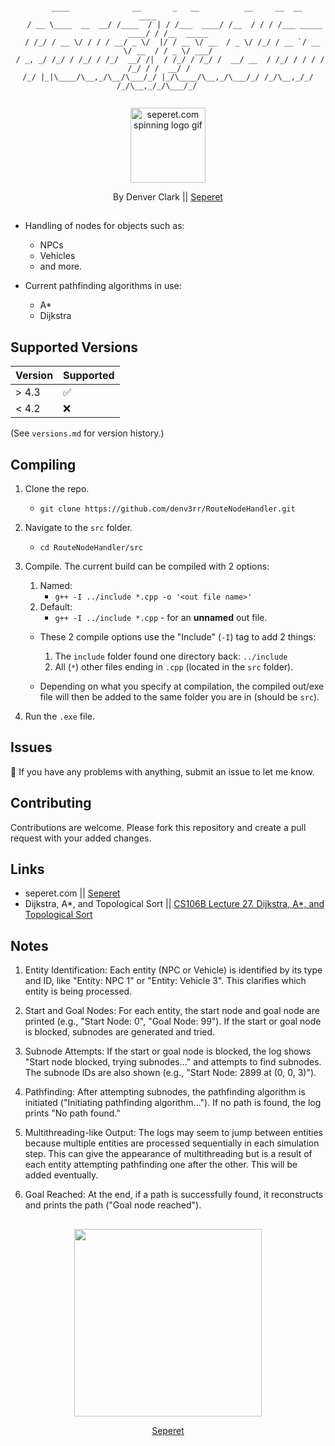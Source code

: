 <div align="center">

````

    ____              __       _   __          __     __  __                ____         
   / __ \____  __  __/ /____  / | / /___  ____/ /__  / / / /___ _____  ____/ / /__  _____
  / /_/ / __ \/ / / / __/ _ \/  |/ / __ \/ __  / _ \/ /_/ / __ `/ __ \/ __  / / _ \/ ___/
 / _, _/ /_/ / /_/ / /_/  __/ /|  / /_/ / /_/ /  __/ __  / /_/ / / / / /_/ / /  __/ /    
/_/ |_|\____/\__,_/\__/\___/_/ |_/\____/\__,_/\___/_/ /_/\__,_/_/ /_/\__,_/_/\___/_/     
                                                                                         

````



<img src="https://images.squarespace-cdn.com/content/v1/612e9679ca3ada2f6398ebb3/c05732db-3886-411e-8985-1745b6bc638a/IMG_3139-ezgif.com-crop.gif?format=1500w" alt="seperet.com spinning logo gif" width="120" height="120"/>

By Denver Clark || [Seperet](https://seperet.com)

</div>




##

- Handling of nodes for objects such as:
    - NPCs
    - Vehicles
    - and more.

- Current pathfinding algorithms in use:
    - A*
    - Dijkstra

## Supported Versions

  | Version | Supported          |
  | ------- | ------------------ |
  | > 4.3   | :white_check_mark: |
  | < 4.2   | :x:                |

(See `versions.md` for version history.)

## Compiling

1. Clone the repo.
    - `git clone https://github.com/denv3rr/RouteNodeHandler.git`

2. Navigate to the `src` folder.
    - `cd RouteNodeHandler/src`

3. Compile. The current build can be compiled with 2 options:
    1. Named:
        - `g++ -I ../include *.cpp -o '<out file name>'`
    2. Default:
        - `g++ -I ../include *.cpp` - for an **unnamed** out file.
    
    - These 2 compile options use the "Include" (`-I`) tag to add 2 things:
        1. The `include` folder found one directory back: `../include`
        2. All (`*`) other files ending in `.cpp` (located in the `src` folder).

    - Depending on what you specify at compilation, the compiled out/exe file will then be added to the same folder you are in (should be `src`).

4. Run the `.exe` file.




## Issues

🚧 If you have any problems with anything, submit an issue to let me know.




## Contributing

Contributions are welcome. Please fork this repository and create a pull request with your added changes.




## Links

- seperet.com || [Seperet](https://seperet.com)
- Dijkstra, A*, and Topological Sort || [CS106B Lecture 27. Dijkstra, A*, and Topological Sort](https://web.stanford.edu/class/archive/cs/cs106b/cs106b.1242/lectures/27-graph-algorithms/)




## Notes

1. Entity Identification: Each entity (NPC or Vehicle) is identified by its type and ID, like "Entity: NPC 1" or "Entity: Vehicle 3". This clarifies which entity is being processed.

2. Start and Goal Nodes: For each entity, the start node and goal node are printed (e.g., "Start Node: 0", "Goal Node: 99"). If the start or goal node is blocked, subnodes are generated and tried.

3. Subnode Attempts: If the start or goal node is blocked, the log shows "Start node blocked, trying subnodes..." and attempts to find subnodes. The subnode IDs are also shown (e.g., "Start Node: 2899 at (0, 0, 3)").

4. Pathfinding: After attempting subnodes, the pathfinding algorithm is initiated ("Initiating pathfinding algorithm..."). If no path is found, the log prints "No path found."

5. Multithreading-like Output: The logs may seem to jump between entities because multiple entities are processed sequentially in each simulation step. This can give the appearance of multithreading but is a result of each entity attempting pathfinding one after the other. This will be added eventually.

6. Goal Reached: At the end, if a path is successfully found, it reconstructs and prints the path ("Goal node reached").




##

<div align="center">
<img src="https://images.squarespace-cdn.com/content/v1/612e9679ca3ada2f6398ebb3/5c5d2752-5b10-4535-9591-acff011443fa/3dgifmaker21328.gif?format=1500w" width="300" height="300"/>

[Seperet](https://seperet.com)
</div>
